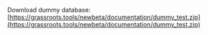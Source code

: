 ﻿

Download dummy database: [https://grassroots.tools/newbeta/documentation/dummy_test.zip](https://grassroots.tools/newbeta/documentation/dummy_test.zip)




